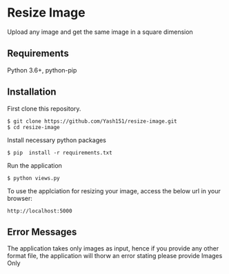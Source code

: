 # Resize Image
Upload any image and get the same image in a square dimension

## Requirements 

Python 3.6+, python-pip

## Installation

First clone this repository.

    $ git clone https://github.com/Yash151/resize-image.git
    $ cd resize-image

Install necessary python packages

    $ pip  install -r requirements.txt

Run the application

    $ python views.py

To use the applciation for resizing your image, access the below url in your browser:

    http://localhost:5000

## Error Messages

The application takes only images as input, hence if you provide any other format file, the application will thorw an error stating please provide Images Only
